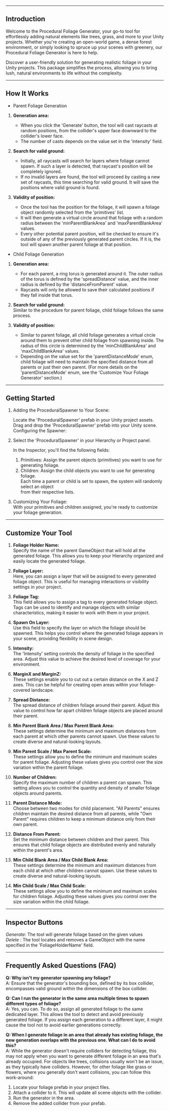 -------------
Introduction
-------------
Welcome to the Procedural Foliage Generator, your go-to tool for effortlessly adding natural
elements like trees, grass, and more to your Unity projects. Whether you're creating an
open-world game, a dense forest environment, or simply looking to spruce up your scenes
with greenery, our Procedural Foliage Generator is here to help.

Discover a user-friendly solution for generating realistic foliage in your Unity projects.
This package simplifies the process, allowing you to bring lush, natural environments to
life without the complexity.

------------
How It Works
------------
- Parent Foliage Generation
1. __Generation area:__
   - When you click the 'Generate' button, the tool will cast raycasts at random positions, from the collider's
     upper face downward to the collider's lower face.
   - The number of casts depends on the value set in the 'intensity' field.

2. __Search for valid ground:__
   - Initially, all raycasts will search for layers where foliage cannot spawn. If such a layer is detected,
     that raycast's position will be completely ignored.
   - If no invalid layers are found, the tool will proceed by casting a new set of raycasts, this time searching
     for valid ground. It will save the positions where valid ground is found.

3. __Validity of position:__
   - Once the tool has the position for the foliage, it will spawn a foliage object randomly selected from the
     'primitives' list.
   - It will then generate a virtual circle around that foliage with a random radius between the
     'minParentBlankArea' and 'maxParentBlankArea' values.
   - Every other potential parent position, will be checked to ensure it's outside of any of the previously
     generated parent circles. If it is, the tool will spawn another parent foliage at that position.

- Child Foliage Generation
1. __Generation area:__
   - For each parent, a ring torus is generated around it. The outer radius of the torus is defined by the
     'spreadDistance' value, and the inner radius is defined by the 'distanceFromParent' value.
   - Raycasts will only be allowed to save their calculated positions if they fall inside that torus.

2. __Search for valid ground:__  
Similar to the procedure for parent foliage, child foliage follows the same process.

3. __Validity of position:__
   - Similar to parent foliage, all child foliage generates a virtual circle around them to prevent other
     child foliage from spawning inside. The radius of this circle is determined by the 'minChildBlankArea'
     and 'maxChildBlankArea' values.
   - Depending on the value set for the 'parentDistanceMode' enum, child foliage will need to maintain the
     specified distance from all parents or just their own parent. (For more details on the
     'parentDistanceMode' enum, see the 'Customize Your Foliage Generator' section.)

----------------
Getting Started
----------------
1. Adding the ProceduralSpawner to Your Scene:

   Locate the 'ProceduralSpawner' prefab in your Unity project assets.
   Drag and drop the 'ProceduralSpawner' prefab into your Unity scene.
   Configuring the Spawner:

2. Select the 'ProceduralSpawner' in your Hierarchy or Project panel.

   In the Inspector, you'll find the following fields:

   1. Primitives: Assign the parent objects (primitives) you want to use for generating foliage.
   2. Children: Assign the child objects you want to use for generating foliage.  
   Each time a parent or child is set to spawn, the system will randomly select an object  
   from their respective lists.

3. Customizing Your Foliage:  
With your primitives and children assigned, you're ready to customize your foliage generation.

-------------------
Customize Your Tool
-------------------
1.  __Foliage Holder Name:__  
Specify the name of the parent GameObject that will hold all the generated foliage. This
allows you to keep your Hierarchy organized and easily locate the generated foliage.

2.  __Foliage Layer:__  
    Here, you can assign a layer that will be assigned to every generated foliage object. This
    is useful for managing interactions or visibility settings in your project.

4.  __Foliage Tag:__  
    This field allows you to assign a tag to every generated foliage object. Tags can be used to
    identify and manage objects with similar characteristics, making it easier to work with them
    in your project.

5.  __Spawn On Layer:__  
    Use this field to specify the layer on which the foliage should be spawned. This helps you
    control where the generated foliage appears in your scene, providing flexibility in scene
    design.

6.  __Intensity:__  
    The 'Intensity' setting controls the density of foliage in the specified area. Adjust this
    value to achieve the desired level of coverage for your environment.

7.  __MarginX and MarginZ:__  
    These settings enable you to cut out a certain distance on the X and Z axes. This can be
    helpful for creating open areas within your foliage-covered landscape.

8.  __Spread Distance:__  
    The spread distance of children foliage around their parent. Adjust this value to control
    how far apart children foliage objects are placed around their parent.

9.  __Min Parent Blank Area / Max Parent Blank Area:__  
    These settings determine the minimum and maximum distances from each parent at which other
    parents cannot spawn. Use these values to create diverse and natural-looking layouts.

13. __Min Parent Scale / Max Parent Scale:__  
    These settings allow you to define the minimum and maximum scales for parent foliage.
    Adjusting these values gives you control over the size variation within the parent foliage.

9.  __Number of Children:__  
    Specify the maximum number of children a parent can spawn. This setting allows you to control
    the quantity and density of smaller foliage objects around parents.

10. __Parent Distance Mode:__  
    Choose between two modes for child placement. "All Parents" ensures children maintain the
    desired distance from all parents, while "Own Parent" requires children to keep a minimum
    distance only from their own parent.

11. __Distance From Parent:__  
    Set the minimum distance between children and their parent. This ensures that child foliage
    objects are distributed evenly and naturally within the parent's area.

12. __Min Child Blank Area / Max Child Blank Area:__  
    These settings determine the minimum and maximum distances from each child at which other
    children cannot spawn. Use these values to create diverse and natural-looking layouts.

13. __Min Child Scale / Max Child Scale:__  
    These settings allow you to define the minimum and maximum scales for children foliage.
    Adjusting these values gives you control over the size variation within the child foliage.

------------------
Inspector Buttons
------------------
_Generate:_ The tool will generate foliage based on the given values  
_Delete  :_ The tool locates and removes a GameObject with the name specified in the 'FoliageHolderName' field.


---------------------------------
Frequently Asked Questions (FAQ)
---------------------------------
__Q: Why isn't my generator spawning any foliage?__  
A: Ensure that the generator's bounding box, defined by its box collider, encompasses valid
   ground within the dimensions of the box collider.

__Q: Can I run the generator in the same area multiple times to spawn different types of foliage?__  
A: Yes, you can. To do so, assign all generated foliage to the same dedicated layer. This allows
   the tool to detect and avoid previously generated foliage. If you assign each generation to
   a different layer, it might cause the tool not to avoid earlier generations correctly.

__Q: When I generate foliage in an area that already has existing foliage, the new generation
   overlaps with the previous one. What can I do to avoid this?__  
A: While the generator doesn't require colliders for detecting foliage, this may not apply when
   you want to generate different foliage in an area that's already occupied. For objects like
   trees, collisions usually won't be an issue, as they typically have colliders. However, for
   other foliage like grass or flowers, where you generally don't want collisions, you can follow
   this work-around:

   1. Locate your foliage prefab in your project files.
   2. Attach a collider to it. This will update all scene objects with the collider.
   3. Run the generator in the area.
   4. Remove the added collider from your prefab.
 
